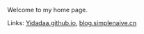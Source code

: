 Welcome to my home page.

Links: [Yidadaa.github.io](https://Yidadaa.github.io), [blog.simplenaive.cn](https://blog.simplenaive.cn)

